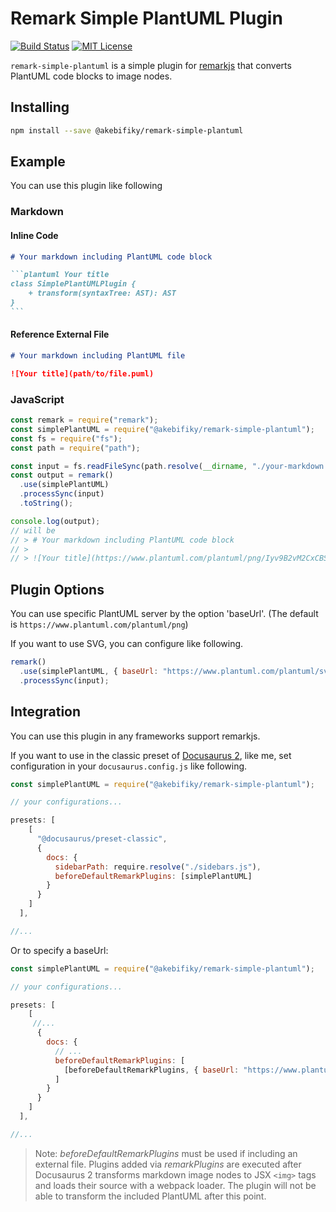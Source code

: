 # Remark Simple PlantUML Plugin

[![Build Status](https://travis-ci.org/akebifiky/remark-simple-plantuml.svg?branch=master)](https://travis-ci.org/akebifiky/remark-simple-plantuml) [![MIT License](http://img.shields.io/badge/license-MIT-blue.svg?style=flat)](LICENSE)

`remark-simple-plantuml` is a simple plugin for [remarkjs](https://github.com/remarkjs/remark) that converts PlantUML code blocks to image nodes.

## Installing

```bash
npm install --save @akebifiky/remark-simple-plantuml
```

## Example

You can use this plugin like following

### Markdown

#### Inline Code

````markdown
# Your markdown including PlantUML code block

```plantuml Your title
class SimplePlantUMLPlugin {
    + transform(syntaxTree: AST): AST
}
```
````

#### Reference External File

```markdown
# Your markdown including PlantUML file

![Your title](path/to/file.puml)
```

### JavaScript

```javascript
const remark = require("remark");
const simplePlantUML = require("@akebifiky/remark-simple-plantuml");
const fs = require("fs");
const path = require("path");

const input = fs.readFileSync(path.resolve(__dirname, "./your-markdown.md")).toString();
const output = remark()
  .use(simplePlantUML)
  .processSync(input)
  .toString();

console.log(output);
// will be
// > # Your markdown including PlantUML code block
// >
// > ![Your title](https://www.plantuml.com/plantuml/png/Iyv9B2vM2CxCBSX93SX9p2i9zVK9o2bDpynJgEPI009jXPAYnBpYjFoYN8tYohoIn8gGejHKAmN7u11DCCbL2m00)
```

## Plugin Options

You can use specific PlantUML server by the option 'baseUrl'.
(The default is `https://www.plantuml.com/plantuml/png`)

If you want to use SVG, you can configure like following.

```javascript
remark()
  .use(simplePlantUML, { baseUrl: "https://www.plantuml.com/plantuml/svg" })
  .processSync(input);
```

## Integration

You can use this plugin in any frameworks support remarkjs.

If you want to use in the classic preset of [Docusaurus 2](https://v2.docusaurus.io/), like me, set configuration in your `docusaurus.config.js` like following.

```javascript
const simplePlantUML = require("@akebifiky/remark-simple-plantuml");

// your configurations...

presets: [
    [
      "@docusaurus/preset-classic",
      {
        docs: {
          sidebarPath: require.resolve("./sidebars.js"),
          beforeDefaultRemarkPlugins: [simplePlantUML]
        }
      }
    ]
  ],

//...
```

Or to specify a baseUrl:

```javascript
const simplePlantUML = require("@akebifiky/remark-simple-plantuml");

// your configurations...

presets: [
    [
     //...
      {
        docs: {
          // ...
          beforeDefaultRemarkPlugins: [
            [beforeDefaultRemarkPlugins, { baseUrl: "https://www.plantuml.com/plantuml/svg" }]
          ]
        }
      }
    ]
  ],

//...
```

> Note: _beforeDefaultRemarkPlugins_ must be used if including an external file. Plugins added via _remarkPlugins_ are executed after Docusaurus 2 transforms markdown image nodes to JSX `<img>` tags and loads their source with a webpack loader. The plugin will not be able to transform the included PlantUML after this point.
